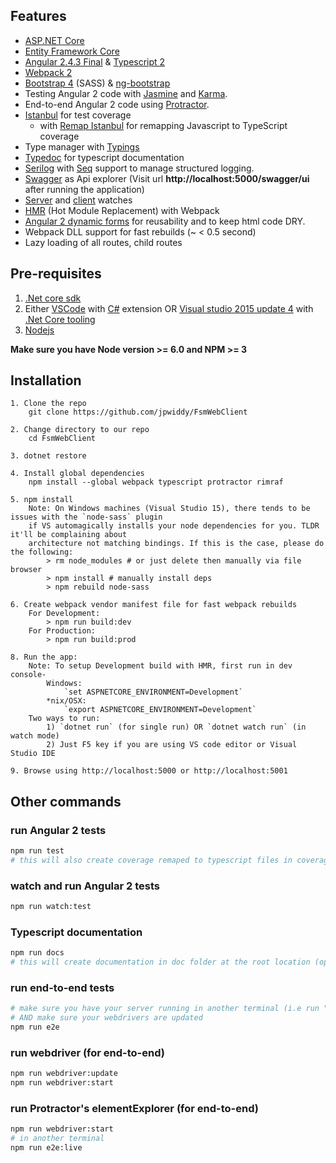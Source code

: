 ## Features

* [ASP.NET Core](http://www.dot.net/)
* [Entity Framework Core](https://docs.efproject.net/en/latest/)
* [Angular 2.4.3 Final](https://angular.io/) & [Typescript 2](http://www.typescriptlang.org/)
* [Webpack 2](https://webpack.github.io/)
* [Bootstrap 4](http://v4-alpha.getbootstrap.com/) (SASS) & [ng-bootstrap](https://ng-bootstrap.github.io/)
* Testing Angular 2 code with [Jasmine](http://jasmine.github.io/) and [Karma](https://karma-runner.github.io/0.13/index.html).
* End-to-end Angular 2 code using [Protractor](http://www.protractortest.org).
* [Istanbul](https://github.com/gotwarlost/istanbul) for test coverage
  * with [Remap Istanbul](https://github.com/SitePen/remap-istanbul) for remapping Javascript to TypeScript coverage
* Type manager with [Typings](https://github.com/typings/typings)
* [Typedoc](http://typedoc.io/) for typescript documentation
* [Serilog](https://serilog.net/) with [Seq](https://getseq.net/) support to manage structured logging.
* [Swagger](http://swagger.io/) as Api explorer (Visit url **http://localhost:5000/swagger/ui** after running the application)
* [Server](https://github.com/aspnet/dotnet-watch) and [client](https://webpack.github.io/docs/hot-module-replacement.html) watches
* [HMR](https://webpack.github.io/docs/hot-module-replacement.html) (Hot Module Replacement) with Webpack
* [Angular 2 dynamic forms](https://angular.io/docs/ts/latest/cookbook/dynamic-form.html) for reusability and to keep html code DRY.
* Webpack DLL support for fast rebuilds (~ < 0.5 second)
* Lazy loading of all routes, child routes
 
## Pre-requisites

1. [.Net core sdk](https://www.microsoft.com/net/core#windows)
2. Either [VSCode](https://code.visualstudio.com/) with [C#](https://marketplace.visualstudio.com/items?itemName=ms-vscode.csharp) extension OR [Visual studio 2015 update 4](https://www.visualstudio.com/) with [.Net Core tooling](https://www.microsoft.com/net/core#windows)
3. [Nodejs](https://nodejs.org/en/)

**Make sure you have Node version >= 6.0 and NPM >= 3**

## Installation
```
1. Clone the repo
    git clone https://github.com/jpwiddy/FsmWebClient

2. Change directory to our repo
    cd FsmWebClient

3. dotnet restore

4. Install global dependencies
    npm install --global webpack typescript protractor rimraf 

5. npm install
    Note: On Windows machines (Visual Studio 15), there tends to be issues with the `node-sass` plugin
    if VS automagically installs your node dependencies for you. TLDR it'll be complaining about
    architecture not matching bindings. If this is the case, please do the following:
        > rm node_modules # or just delete then manually via file browser
        > npm install # manually install deps
        > npm rebuild node-sass

6. Create webpack vendor manifest file for fast webpack rebuilds
    For Development: 
        > npm run build:dev
    For Production: 
        > npm run build:prod 

8. Run the app:
    Note: To setup Development build with HMR, first run in dev console- 
        Windows:
            `set ASPNETCORE_ENVIRONMENT=Development`
        *nix/OSX:
            `export ASPNETCORE_ENVIRONMENT=Development`
    Two ways to run:
        1) `dotnet run` (for single run) OR `dotnet watch run` (in watch mode)
        2) Just F5 key if you are using VS code editor or Visual Studio IDE

9. Browse using http://localhost:5000 or http://localhost:5001 
```

## Other commands

### run Angular 2 tests
```bash
npm run test
# this will also create coverage remaped to typescript files in coverage folder after test run completes
```
### watch and run Angular 2 tests
```bash
npm run watch:test
```
### Typescript documentation
```bash
npm run docs
# this will create documentation in doc folder at the root location (open index.html file) 
```
### run end-to-end tests
```bash
# make sure you have your server running in another terminal (i.e run "dotnet run" command)
# AND make sure your webdrivers are updated
npm run e2e
```

### run webdriver (for end-to-end)
```bash
npm run webdriver:update
npm run webdriver:start
```

### run Protractor's elementExplorer (for end-to-end)
```bash
npm run webdriver:start
# in another terminal
npm run e2e:live
```

